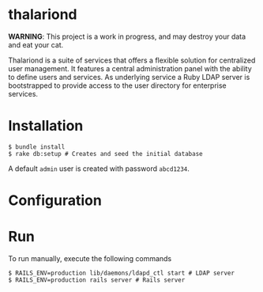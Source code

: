 # thalariond

**WARNING**: This project is a work in progress, and may destroy your data and eat your cat.

Thalariond is a suite of services that offers a flexible solution for centralized user management. It features a central administration panel with the ability to define users and services. As underlying service a Ruby LDAP server is bootstrapped to provide access to the user directory for enterprise services.

# Installation

```
$ bundle install
$ rake db:setup # Creates and seed the initial database
```

A default `admin` user is created with password `abcd1234`.

# Configuration

# Run

To run manually, execute the following commands
```
$ RAILS_ENV=production lib/daemons/ldapd_ctl start # LDAP server
$ RAILS_ENV=production rails server # Rails server
```
